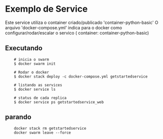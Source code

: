 # Exemplo de Service

Este service utiliza o container criado/publicado 'container-python-basic'
O arquivo 'docker-compose.yml' indica para o docker como configurar/rodar/escalar o servico ( container: container-python-basic)

## Executando

```
    # inicia o swarm
    $ docker swarm init

    # Rodar o docker
    $ docker stack deploy -c docker-compose.yml getstartedservice

    # listando as services
    $ docker service ls

    # status de cada replica
    $ docker service ps getstartedservice_web

```

## parando

```
    docker stack rm getstartedservice
    docker swarm leave --force
```